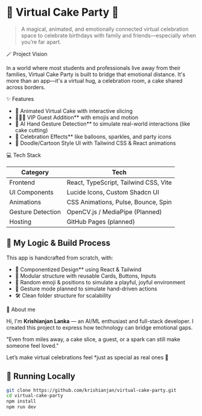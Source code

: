 # 🎉 Virtual Cake Party 🍰

> A magical, animated, and emotionally connected virtual celebration space to celebrate birthdays with family and friends—especially when you’re far apart.

🪄 Project Vision

In a world where most students and professionals live away from their families, Virtual Cake Party is built to bridge that emotional distance. It's more than an app—it's a virtual hug, a celebration room, a cake shared across borders.

 ✨ Features

- 🎂 Animated Virtual Cake  with interactive slicing
- 🧑‍🤝‍🧑  VIP Guest Addition** with emojis and motion
- 👐 AI Hand Gesture Detection** to simulate real-world interactions (like cake cutting)
- 💫  Celebration Effects** like balloons, sparkles, and party icons
- 🌈  Doodle/Cartoon Style UI  with Tailwind CSS & React animations

 💻 Tech Stack

| Category | Tech |
|---------|------|
| Frontend | React, TypeScript, Tailwind CSS, Vite |
| UI Components | Lucide Icons, Custom Shadcn UI |
| Animations | CSS Animations, Pulse, Bounce, Spin |
| Gesture Detection | OpenCV.js / MediaPipe (Planned) |
| Hosting | GitHub Pages (planned) |

## 🧠 My Logic & Build Process

This app is handcrafted from scratch, with:

- 🎨 Componentized Design** using React & Tailwind
- 🧩 Modular structure with reusable Cards, Buttons, Inputs
- 🎯 Random emoji & positions to simulate a playful, joyful environment
- 📸 Gesture mode planned to simulate hand-driven actions
- 🛠️ Clean folder structure for scalability

👤 About me

Hi, I'm **Krishianjan Lanka** — an AI/ML enthusiast and full-stack developer. I created this project to express how technology can bridge emotional gaps.

"Even from miles away, a cake slice, a guest, or a spark can still make someone feel loved."

Let’s make virtual celebrations feel *just as special as real ones 💜



## 🚀 Running Locally

```bash
git clone https://github.com/krishianjan/virtual-cake-party.git
cd virtual-cake-party
npm install
npm run dev
